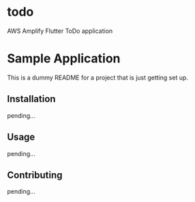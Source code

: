 # todo
AWS Amplify Flutter ToDo application

# Sample Application

This is a dummy README for a project that is just getting set up.

## Installation

pending...

## Usage

pending...

## Contributing

pending...

